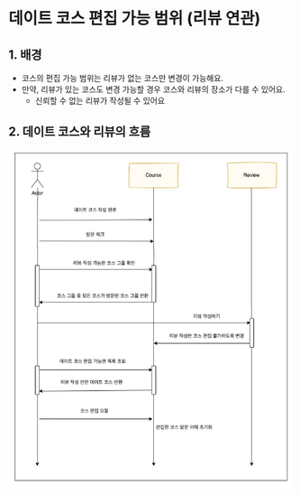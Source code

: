 # 데이트 코스 편집 가능 범위 (리뷰 연관)


## 1. 배경 
- 코스의 편집 가능 범위는 리뷰가 없는 코스만 변경이 가능해요.
- 만약, 리뷰가 있는 코스도 변경 가능할 경우 코스와 리뷰의 장소가 다를 수 있어요.
  - 신뢰할 수 없는 리뷰가 작성될 수 있어요

## 2. 데이트 코스와 리뷰의 흐름
![img.png](image/datecourse-review-range.png)